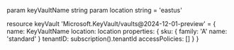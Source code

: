 param keyVaultName string
param location string = 'eastus'

resource keyVault 'Microsoft.KeyVault/vaults@2024-12-01-preview' = {
        name: KeyVaultName
        location: location
        properties: {
                sku: {
                        family: 'A'
                        name: 'standard'
                }
                tenantID: subscription().tenantId
                accessPolicies: []
        }
}